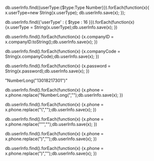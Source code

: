 db.userInfo.find({userType:{$type:Type Number}}).forEach(function(x){ 
	x.userType=new String(x.userType); 
	db.userInfo.save(x); 
}); 


db.userInfo.find({'userType' : { $type : 16 }}).forEach(function(x) {x.userType = String(x.userType);db.userInfo.save(x); }) 


db.userInfo.find().forEach(function(x) {x.companyID = x.companyID.toString();db.userInfo.save(x); }) 

db.userInfo.find().forEach(function(x) {x.companyCode = String(x.companyCode);db.userInfo.save(x); }) 

db.userInfo.find().forEach(function(x) {x.password = String(x.password);db.userInfo.save(x); }) 

"NumberLong(\"13018217301\")"

db.userInfo.find().forEach(function(x) {x.phone = x.phone.replace("NumberLong(","");db.userInfo.save(x); }) 

db.userInfo.find().forEach(function(x) {x.phone = x.phone.replace("\\","");db.userInfo.save(x); }) 

db.userInfo.find().forEach(function(x) {x.phone = x.phone.replace("\"","");db.userInfo.save(x); }) 

db.userInfo.find().forEach(function(x) {x.phone = x.phone.replace(")","");db.userInfo.save(x); }) 

db.userInfo.find().forEach(function(x) {x.phone = x.phone.replace(")","");db.userInfo.save(x); }) 